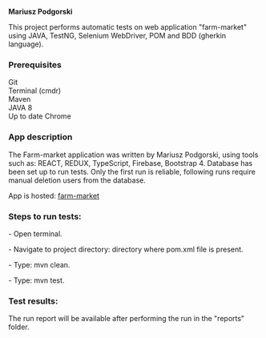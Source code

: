 <b>Mariusz Podgorski</b>
<p>This project performs automatic tests on web application "farm-market" using JAVA, TestNG, Selenium WebDriver, POM and BDD (gherkin language).</p>

<h3>Prerequisites</h3>
Git<br>
Terminal (cmdr)<br>
Maven<br>
JAVA 8 <br>
Up to date Chrome<br>


<h3>App description</h3>
<p>The Farm-market application was written by Mariusz Podgorski, using tools such as: REACT, REDUX, TypeScript, Firebase, Bootstrap 4.
Database has been set up to run tests. Only the first run is reliable, following runs require manual deletion users from the database.</p>

<p>App is hosted: <a href="https://farm-market-app-74e39.web.app">farm-market</a></p>


<h3>Steps to run tests:</h3>
<p>- Open terminal.</p>
<p>- Navigate to project directory: directory where pom.xml file is present.</p>
<p>- Type: mvn clean.</p>
<p>- Type: mvn test.</p>

<h3>Test results:</h3>
<p>The run report will be available after performing the run in the "reports" folder.</p>

